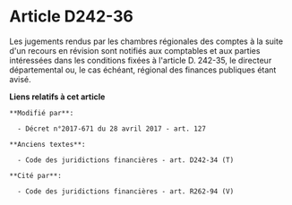 # Article D242-36

Les jugements rendus par les chambres régionales des comptes à la suite d'un recours en révision sont notifiés aux comptables
et aux parties intéressées dans les conditions fixées à l'article D. 242-35, le directeur départemental ou, le cas échéant,
régional des finances publiques étant avisé.

**Liens relatifs à cet article**

	**Modifié par**:

	  - Décret n°2017-671 du 28 avril 2017 - art. 127

	**Anciens textes**:

	  - Code des juridictions financières - art. D242-34 (T)

	**Cité par**:

	  - Code des juridictions financières - art. R262-94 (V)
